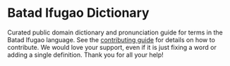 
# Batad Ifugao Dictionary

Curated public domain dictionary and pronunciation guide for terms in the Batad Ifugao language. See the [contributing guide](https://github.com/drumworkteam/term/blob/make/.github/contributing.md) for details on how to contribute. We would love your support, even if it is just fixing a word or adding a single definition. Thank you for all your help!